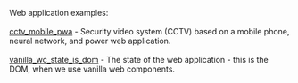 Web application examples:
<br/><br/>
<a href="/cctv_mobile_pwa/">cctv_mobile_pwa</a> - Security video system (CCTV) based on a mobile phone, neural network, and power web application.
<br/><br/>
<a href="/vanilla_wc_state_is_dom/">vanilla_wc_state_is_dom</a> - The state of the web application - this is the DOM, when we use vanilla web components.